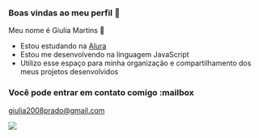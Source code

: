 ### Boas vindas ao meu perfil 🩷

Meu nome é Giulia Martins 💚

- Estou estudando na [Alura](https://www.alura.com.br)
- Estou me desenvolvendo na linguagem JavaScript
- Utilizo esse espaço para minha organização e compartilhamento dos meus projetos desenvolvidos

### Você pode entrar em contato comigo :mailbox

giulia2008prado@gmail.com



![](https://media1.tenor.com/m/AksUG62e9fcAAAAC/shy-bunny.gif)
